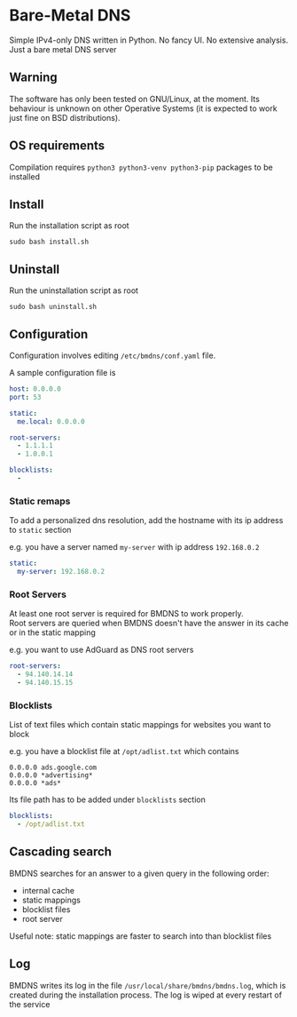 # Bare-Metal DNS
Simple IPv4-only DNS written in Python. No fancy UI. No extensive analysis. Just a bare metal DNS server

## Warning
The software has only been tested on GNU/Linux, at the moment. Its behaviour is unknown on other Operative Systems (it is expected to work just fine on BSD distributions).

## OS requirements
Compilation requires `python3 python3-venv python3-pip` packages to be installed 

## Install
Run the installation script as root
```commandline
sudo bash install.sh
```

## Uninstall
Run the uninstallation script as root
```commandline
sudo bash uninstall.sh
```

## Configuration
Configuration involves editing `/etc/bmdns/conf.yaml` file.

A sample configuration file is
```yaml
host: 0.0.0.0
port: 53

static:
  me.local: 0.0.0.0

root-servers:
  - 1.1.1.1
  - 1.0.0.1

blocklists:
  -
```

### Static remaps
To add a personalized dns resolution, add the hostname with its ip address to `static` section

e.g. you have a server named `my-server` with ip address `192.168.0.2`
```yaml
static:
  my-server: 192.168.0.2
```

### Root Servers
At least one root server is required for BMDNS to work properly. \
Root servers are queried when BMDNS doesn't have the answer in its cache or in the static mapping

e.g. you want to use AdGuard as DNS root servers
```yaml
root-servers:
  - 94.140.14.14
  - 94.140.15.15    
```

### Blocklists
List of text files which contain static mappings for websites you want to block

e.g. you have a blocklist file at `/opt/adlist.txt` which contains
```
0.0.0.0 ads.google.com
0.0.0.0 *advertising*
0.0.0.0 *ads*
```

Its file path has to be added under `blocklists` section
```yaml
blocklists:
  - /opt/adlist.txt
```

## Cascading search
BMDNS searches for an answer to a given query in the following order:
- internal cache
- static mappings
- blocklist files
- root server

 Useful note: static mappings are faster to search into than blocklist files 

## Log
BMDNS writes its log in the file `/usr/local/share/bmdns/bmdns.log`, which is created during the installation process. 
The log is wiped at every restart of the service  